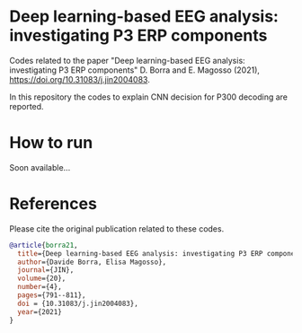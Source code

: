# Deep learning-based EEG analysis: investigating P3 ERP components

Codes related to the paper "Deep learning-based EEG analysis: investigating P3 ERP components" D. Borra and E. Magosso (2021), https://doi.org/10.31083/j.jin2004083.

In this repository the codes to explain CNN decision for P300 decoding are reported.

# How to run
Soon available...

# **References**
Please cite the original publication related to these codes.
```bibtex
@article{borra21,
  title={Deep learning-based EEG analysis: investigating P3 ERP components},
  author={Davide Borra, Elisa Magosso},
  journal={JIN},
  volume={20},
  number={4},
  pages={791--811},
  doi = {10.31083/j.jin2004083},
  year={2021}
}
```
